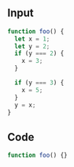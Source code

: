 
## Input

```javascript
function foo() {
  let x = 1;
  let y = 2;
  if (y === 2) {
    x = 3;
  }

  if (y === 3) {
    x = 5;
  }
  y = x;
}

```

## Code

```javascript
function foo() {}

```
      